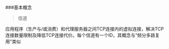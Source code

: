 ###基本概念
>信道

 应用程序（生产与/或消费）和代理服务器之间TCP连接内的虚拟连接，解决TCP连接数量限制及降低TCP连接代价。每个信道有一个ID，其概念与“频分多路复用”类似
 
 
 
 
 
 
 
 
 
 
 
 
 
 
 
 